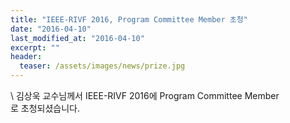 ```yaml
---
title: "IEEE-RIVF 2016, Program Committee Member 초청"
date: "2016-04-10"
last_modified_at: "2016-04-10"
excerpt: ""
header:
  teaser: /assets/images/news/prize.jpg
---
```

\\
김상욱 교수님께서 IEEE-RIVF 2016에 Program Committee Member<br>로 초청되셨습니다.